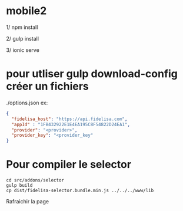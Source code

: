 # mobile2

1/ npm install

2/ gulp install

3/ ionic serve



# pour utliser gulp download-config créer un fichiers

./options.json
ex:
```json
{
  "fidelisa_host": "https://api.fidelisa.com",
  "appId" : "1FB432922E1E4EA195C8F54822D24EA1",
  "provider": "<provider>",
  "provider_key": "<provider_key"
}
```

# Pour compiler le selector

```shell
cd src/addons/selector
gulp build
cp dist/fidelisa-selector.bundle.min.js ../../../www/lib
```

Rafraichir la page
